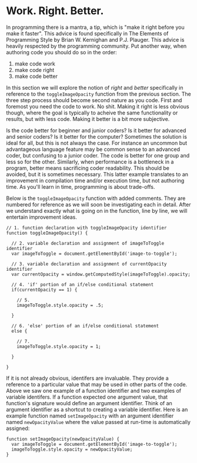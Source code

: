 # Work. Right. Better.

In programming there is a mantra, a tip, which is "make it right before you make it faster". This advice is found specifically in The Elements of Programming Style by Brian W. Kernighan and P.J. Plauger. This advice is heavily respected by the programming community. Put another way, when authoring code you should do so in the order:

1. make code work
2. make code right
3. make code better

In this section we will explore the notion of *right* and *better* specifically in reference to the `toggleImageOpacity` function from the previous section. The three step process should become second nature as you code. First and foremost you need the code to work. No shit. Making it right is less obvious though, where the goal is typically to acheive the same functionality or results, but with less code. Making it better is a bit more subjective.

Is the code better for beginner and junior coders? Is it better for advanced and senior coders? Is it better for the computer? Sometimes the solution is ideal for all, but this is not always the case. For instance an uncommon but advantageous language feature may be common sense to an advanced coder, but confusing to a junior coder. The code is better for one group and less so for the other. Similarly, when performance is a bottleneck in a program, better means sacrificing coder readability. This should be avoided, but it is sometimes necessary. This latter example translates to an improvement in compilation time and/or execution time, but not authoring time. As you'll learn in time, programming is about trade-offs.

Below is the `toggleImageOpacity` function with added comments. They are numbered for reference as we will soon be investigating each in detail. After we understand exactly what is going on in the function, line by line, we will entertain improvement ideas.

```
// 1. function declaration with toggleImageOpacity identifier
function toggleImageOpacity() {

  // 2. variable declaration and assignment of imageToToggle identifier
  var imageToToggle = document.getElementById('image-to-toggle');
  
  // 3. variable declaration and assignment of currentOpacity identifier
  var currentOpacity = window.getComputedStyle(imageToToggle).opacity;
  
  // 4. 'if' portion of an if/else conditional statement
  if(currentOpacity == 1) {
  
    // 5. 
    imageToToggle.style.opacity = .5;
  
  }
  
  // 6. 'else' portion of an if/else conditional statement
  else {
  
    // 7.
    imageToToggle.style.opacity = 1;
    
  }
  
}
```

If it is not already obvious, identifers are invaluable. They provide a reference to a particular value that may be used in other parts of the code. Above we saw one example of a function identifier and two examples of variable identifers. If a function expected one argument value, that function's signature would define an argument identifier. Think of an argument identifier as a shortcut to creating a variable identifier. Here is an example function named `setImageOpacity` with an argument identifier named `newOpacityValue` where the value passed at run-time is automatically assigned:

```
function setImageOpacity(newOpacityValue) {
  var imageToToggle = document.getElementById('image-to-toggle');
  imageToToggle.style.opacity = newOpacityValue;
}
```

